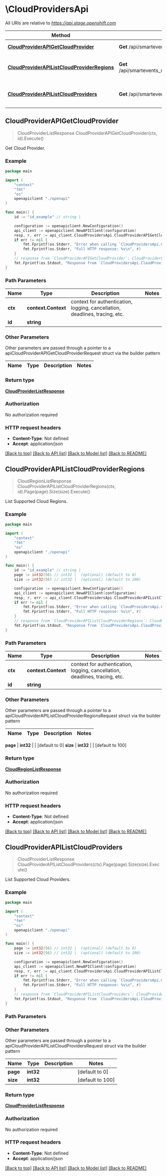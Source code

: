 # \CloudProvidersApi

All URIs are relative to *https://api.stage.openshift.com*

Method | HTTP request | Description
------------- | ------------- | -------------
[**CloudProviderAPIGetCloudProvider**](CloudProvidersApi.md#CloudProviderAPIGetCloudProvider) | **Get** /api/smartevents_mgmt/v1/cloud_providers/{id} | Get Cloud Provider.
[**CloudProviderAPIListCloudProviderRegions**](CloudProvidersApi.md#CloudProviderAPIListCloudProviderRegions) | **Get** /api/smartevents_mgmt/v1/cloud_providers/{id}/regions | List Supported Cloud Regions.
[**CloudProviderAPIListCloudProviders**](CloudProvidersApi.md#CloudProviderAPIListCloudProviders) | **Get** /api/smartevents_mgmt/v1/cloud_providers | List Supported Cloud Providers.



## CloudProviderAPIGetCloudProvider

> CloudProviderListResponse CloudProviderAPIGetCloudProvider(ctx, id).Execute()

Get Cloud Provider.



### Example

```go
package main

import (
    "context"
    "fmt"
    "os"
    openapiclient "./openapi"
)

func main() {
    id := "id_example" // string | 

    configuration := openapiclient.NewConfiguration()
    api_client := openapiclient.NewAPIClient(configuration)
    resp, r, err := api_client.CloudProvidersApi.CloudProviderAPIGetCloudProvider(context.Background(), id).Execute()
    if err != nil {
        fmt.Fprintf(os.Stderr, "Error when calling `CloudProvidersApi.CloudProviderAPIGetCloudProvider``: %v\n", err)
        fmt.Fprintf(os.Stderr, "Full HTTP response: %v\n", r)
    }
    // response from `CloudProviderAPIGetCloudProvider`: CloudProviderListResponse
    fmt.Fprintf(os.Stdout, "Response from `CloudProvidersApi.CloudProviderAPIGetCloudProvider`: %v\n", resp)
}
```

### Path Parameters


Name | Type | Description  | Notes
------------- | ------------- | ------------- | -------------
**ctx** | **context.Context** | context for authentication, logging, cancellation, deadlines, tracing, etc.
**id** | **string** |  | 

### Other Parameters

Other parameters are passed through a pointer to a apiCloudProviderAPIGetCloudProviderRequest struct via the builder pattern


Name | Type | Description  | Notes
------------- | ------------- | ------------- | -------------


### Return type

[**CloudProviderListResponse**](CloudProviderListResponse.md)

### Authorization

No authorization required

### HTTP request headers

- **Content-Type**: Not defined
- **Accept**: application/json

[[Back to top]](#) [[Back to API list]](../README.md#documentation-for-api-endpoints)
[[Back to Model list]](../README.md#documentation-for-models)
[[Back to README]](../README.md)


## CloudProviderAPIListCloudProviderRegions

> CloudRegionListResponse CloudProviderAPIListCloudProviderRegions(ctx, id).Page(page).Size(size).Execute()

List Supported Cloud Regions.



### Example

```go
package main

import (
    "context"
    "fmt"
    "os"
    openapiclient "./openapi"
)

func main() {
    id := "id_example" // string | 
    page := int32(56) // int32 |  (optional) (default to 0)
    size := int32(56) // int32 |  (optional) (default to 100)

    configuration := openapiclient.NewConfiguration()
    api_client := openapiclient.NewAPIClient(configuration)
    resp, r, err := api_client.CloudProvidersApi.CloudProviderAPIListCloudProviderRegions(context.Background(), id).Page(page).Size(size).Execute()
    if err != nil {
        fmt.Fprintf(os.Stderr, "Error when calling `CloudProvidersApi.CloudProviderAPIListCloudProviderRegions``: %v\n", err)
        fmt.Fprintf(os.Stderr, "Full HTTP response: %v\n", r)
    }
    // response from `CloudProviderAPIListCloudProviderRegions`: CloudRegionListResponse
    fmt.Fprintf(os.Stdout, "Response from `CloudProvidersApi.CloudProviderAPIListCloudProviderRegions`: %v\n", resp)
}
```

### Path Parameters


Name | Type | Description  | Notes
------------- | ------------- | ------------- | -------------
**ctx** | **context.Context** | context for authentication, logging, cancellation, deadlines, tracing, etc.
**id** | **string** |  | 

### Other Parameters

Other parameters are passed through a pointer to a apiCloudProviderAPIListCloudProviderRegionsRequest struct via the builder pattern


Name | Type | Description  | Notes
------------- | ------------- | ------------- | -------------

 **page** | **int32** |  | [default to 0]
 **size** | **int32** |  | [default to 100]

### Return type

[**CloudRegionListResponse**](CloudRegionListResponse.md)

### Authorization

No authorization required

### HTTP request headers

- **Content-Type**: Not defined
- **Accept**: application/json

[[Back to top]](#) [[Back to API list]](../README.md#documentation-for-api-endpoints)
[[Back to Model list]](../README.md#documentation-for-models)
[[Back to README]](../README.md)


## CloudProviderAPIListCloudProviders

> CloudProviderListResponse CloudProviderAPIListCloudProviders(ctx).Page(page).Size(size).Execute()

List Supported Cloud Providers.



### Example

```go
package main

import (
    "context"
    "fmt"
    "os"
    openapiclient "./openapi"
)

func main() {
    page := int32(56) // int32 |  (optional) (default to 0)
    size := int32(56) // int32 |  (optional) (default to 100)

    configuration := openapiclient.NewConfiguration()
    api_client := openapiclient.NewAPIClient(configuration)
    resp, r, err := api_client.CloudProvidersApi.CloudProviderAPIListCloudProviders(context.Background()).Page(page).Size(size).Execute()
    if err != nil {
        fmt.Fprintf(os.Stderr, "Error when calling `CloudProvidersApi.CloudProviderAPIListCloudProviders``: %v\n", err)
        fmt.Fprintf(os.Stderr, "Full HTTP response: %v\n", r)
    }
    // response from `CloudProviderAPIListCloudProviders`: CloudProviderListResponse
    fmt.Fprintf(os.Stdout, "Response from `CloudProvidersApi.CloudProviderAPIListCloudProviders`: %v\n", resp)
}
```

### Path Parameters



### Other Parameters

Other parameters are passed through a pointer to a apiCloudProviderAPIListCloudProvidersRequest struct via the builder pattern


Name | Type | Description  | Notes
------------- | ------------- | ------------- | -------------
 **page** | **int32** |  | [default to 0]
 **size** | **int32** |  | [default to 100]

### Return type

[**CloudProviderListResponse**](CloudProviderListResponse.md)

### Authorization

No authorization required

### HTTP request headers

- **Content-Type**: Not defined
- **Accept**: application/json

[[Back to top]](#) [[Back to API list]](../README.md#documentation-for-api-endpoints)
[[Back to Model list]](../README.md#documentation-for-models)
[[Back to README]](../README.md)

